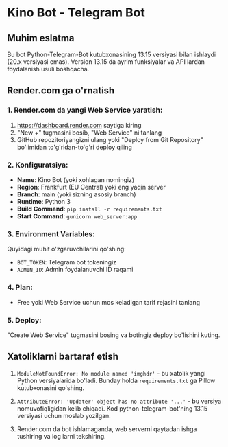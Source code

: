 # Kino Bot - Telegram Bot

## Muhim eslatma
Bu bot Python-Telegram-Bot kutubxonasining 13.15 versiyasi bilan ishlaydi (20.x versiyasi emas).
Version 13.15 da ayrim funksiyalar va API lardan foydalanish usuli boshqacha.

## Render.com ga o'rnatish

### 1. Render.com da yangi Web Service yaratish:
1. https://dashboard.render.com saytiga kiring
2. "New +" tugmasini bosib, "Web Service" ni tanlang
3. GitHub repozitoriyangizni ulang yoki "Deploy from Git Repository" bo'limidan to'g'ridan-to'g'ri deploy qiling

### 2. Konfiguratsiya:
- **Name**: Kino Bot (yoki xohlagan nomingiz)
- **Region**: Frankfurt (EU Central) yoki eng yaqin server
- **Branch**: main (yoki sizning asosiy branch)
- **Runtime**: Python 3
- **Build Command**: `pip install -r requirements.txt`
- **Start Command**: `gunicorn web_server:app`

### 3. Environment Variables:
Quyidagi muhit o'zgaruvchilarini qo'shing:
- `BOT_TOKEN`: Telegram bot tokeningiz
- `ADMIN_ID`: Admin foydalanuvchi ID raqami

### 4. Plan:
- Free yoki Web Service uchun mos keladigan tarif rejasini tanlang

### 5. Deploy:
"Create Web Service" tugmasini bosing va botingiz deploy bo'lishini kuting.

## Xatoliklarni bartaraf etish

1. `ModuleNotFoundError: No module named 'imghdr'` - bu xatolik yangi Python versiyalarida bo'ladi. Bunday holda `requirements.txt` ga Pillow kutubxonasini qo'shing.

2. `AttributeError: 'Updater' object has no attribute '...'` - bu versiya nomuvofiqligidan kelib chiqadi. Kod python-telegram-bot'ning 13.15 versiyasi uchun moslab yozilgan.

3. Render.com da bot ishlamaganda, web serverni qaytadan ishga tushiring va log larni tekshiring.
